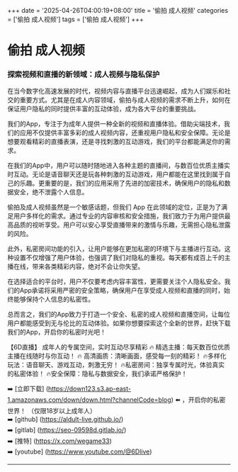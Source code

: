+++
date = '2025-04-26T04:00:19+08:00'
title = '偷拍 成人视频'
categories = ['偷拍 成人视频']
tags = ['偷拍 成人视频']
+++

# 偷拍 成人视频

### 探索视频和直播的新领域：成人视频与隐私保护

在当今数字化高速发展的时代，视频内容与直播平台迅速崛起，成为人们娱乐和社交的重要方式。尤其是在成人内容领域，偷拍与成人视频的需求不断上升，如何在保证用户隐私的同时提供丰富的互动体验，成为各大平台的重要挑战。

我们的App，专注于为成年人提供一种全新的视频和直播体验。借助尖端技术，我们的应用不仅提供丰富多彩的成人视频内容，还重视用户隐私和安全保障。无论是想要观看精彩的直播表演，还是寻找刺激的互动游戏，我们的平台都能满足你的需求。

在我们的App中，用户可以随时随地进入各种主题的直播间，与数百位优质主播实时互动。无论是语音聊天还是玩各种刺激的互动游戏，用户都能在这里找到属于自己的乐趣。更重要的是，我们的应用采用了先进的加密技术，确保用户的隐私和数据安全，绝不泄露个人信息。

偷拍及成人视频虽然是一个敏感话题，但我们 App 在此领域的定位，正是为了满足用户多样化的需求。通过专业的内容审核和安全措施，我们致力于为用户提供最高品质的视听享受。用户可以安心享受直播带来的激情与乐趣，无需担心隐私泄露的风险。

此外，私密房间功能的引入，让用户能够在更加私密的环境下与主播进行互动。这种设置不仅增强了用户体验，也强调了我们对隐私的重视。每天都有成百上千的主播在线，带来各类精彩内容，绝对不会让你失望。

在选择适合的平台时，用户不仅要考虑内容丰富性，更需要关注个人隐私安全。我们的App承诺将采用严密的安全策略，确保用户在享受成人视频和直播的同时，始终能够保持个人信息的私密性。

总而言之，我们的App致力于打造一个安全、私密的成人视频和直播空间，让每位用户都能感受到无与伦比的互动体验。如果你想要探索这个全新的世界，赶快下载我们的App，开启你的私密时光吧！

【6D直播】
成年人的专属空间，实时互动尽享精彩
🔥 精选主播：每天数百位优质主播在线随时与你互动！
🔥 高清画质：清晰画面，感受每一刻的精彩！
🔥多样化玩法：语音聊天、游戏互动，刺激无穷！
🔥私密房间：独享专属时光，体验真实的私密体验！
🔥安全保障：隐私与数据安全，我们承诺严格保护！

➡️ [立即下载] (https://down123.s3.ap-east-1.amazonaws.com/down/down.html?channelCode=blog) ⬅️ ，开启你的私密世界！ （仅限18岁以上成年人）  
➡️ [github] (https://aldult-live.github.io/)  
➡️ [gitlab] (https://seo-09598d.gitlab.io/)  
➡️ [推特] (https://x.com/wegame33)  
➡️ [youtube] (https://www.youtube.com/@6Dlive)  

---
